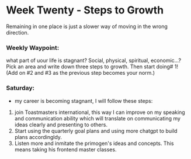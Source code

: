 # Week Twenty - Steps to Growth

Remaining in one place is just a slower way of moving in the wrong direction.

### Weekly Waypoint:
what part of uour life is stagnant? Social, physical, spiritual, economic...? Pick an area and write down three steps to growth. Then start doing# 1!
(Add on #2 and #3 as the previous step becomes your norm.)

### Saturday:
- my career is becoming stagnant, I will follow these steps:
1) join Toastmasters international, this way I can improve on my speaking and communication
ability which will translate on communicating my ideas clearly and presenting to others.
2) Start using the quarterly goal plans and using more chatgpt to build plans accordingldy.
3) Listen more and inmitate the primogen's ideas and concepts. This means taking his frontend master classes.

